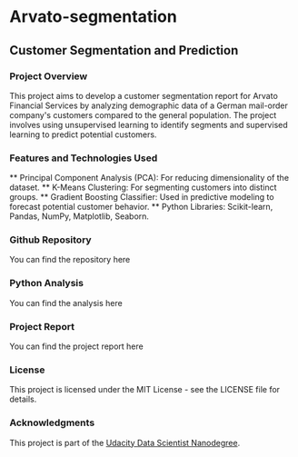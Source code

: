 # Arvato-segmentation

## Customer Segmentation and Prediction

### Project Overview
This project aims to develop a customer segmentation report for Arvato Financial Services by analyzing demographic data of a German mail-order company's customers compared to the general population. The project involves using unsupervised learning to identify segments and supervised learning to predict potential customers.

### Features and Technologies Used

** Principal Component Analysis (PCA): For reducing dimensionality of the dataset.
** K-Means Clustering: For segmenting customers into distinct groups.
** Gradient Boosting Classifier: Used in predictive modeling to forecast potential customer behavior.
** Python Libraries: Scikit-learn, Pandas, NumPy, Matplotlib, Seaborn.

### Github Repository

You can find the repository here[](https://github.com/TienTran2706/Arvato-segmentation/tree/main)

### Python Analysis

You can find the analysis here [](https://github.com/TienTran2706/Arvato-segmentation/blob/main/Arvato%20Project%20Workbook.ipynb)

### Project Report

You can find the project report here [](url)

### License
This project is licensed under the MIT License - see the LICENSE file for details.

### Acknowledgments
This project is part of the [Udacity Data Scientist Nanodegree](https://www.udacity.com/course/data-scientist-nanodegree--nd025).

